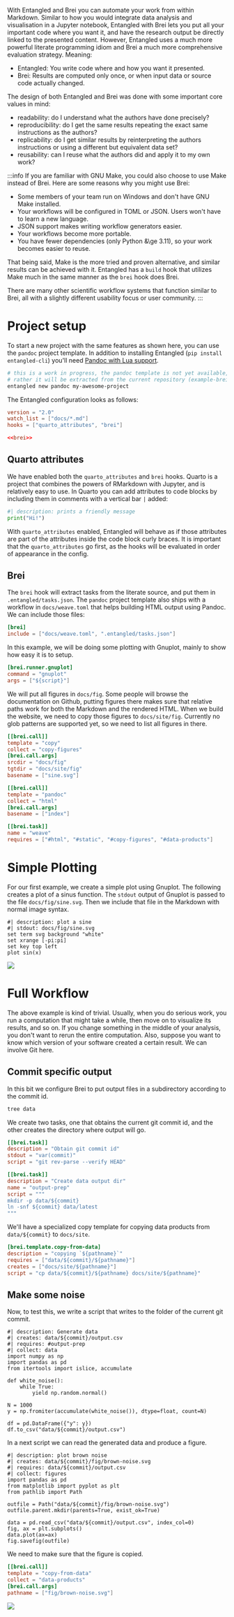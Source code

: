 With Entangled and Brei you can automate your work from within Markdown. Similar to how you would integrate data analysis and visualisation in a Jupyter notebook, Entangled with Brei lets you put all your important code where you want it, and have the research output be directly linked to the presented content. However, Entangled uses a much more powerful literate programming idiom and Brei a much more comprehensive evaluation strategy. Meaning:

- Entangled: You write code where and how you want it presented.
- Brei: Results are computed only once, or when input data or source code actually changed.

The design of both Entangled and Brei was done with some important core values in mind:

- readability: do I understand what the authors have done precisely?
- reproducibility: do I get the same results repeating the exact same instructions as the authors?
- replicability: do I get similar results by reinterpreting the authors instructions or using a different but equivalent data set?
- reusability: can I reuse what the authors did and apply it to my own work?

:::info
If you are familiar with GNU Make, you could also choose to use Make instead of Brei. Here are some reasons why you might use Brei:

- Some members of your team run on Windows and don't have GNU Make installed.
- Your workflows will be configured in TOML or JSON. Users won't have to learn a new language.
- JSON support makes writing workflow generators easier.
- Your workflows become more portable.
- You have fewer dependencies (only Python &\ge 3.11), so your work becomes easier to reuse.

That being said, Make is the more tried and proven alternative, and similar results can be achieved with it. Entangled has a `build` hook that utilizes Make much in the same manner as the `brei` hook does Brei.

There are many other scientific workflow systems that function similar to Brei, all with a slightly different usability focus or user community.
:::

# Project setup
To start a new project with the same features as shown here, you can use the `pandoc` project template. In addition to installing Entangled (`pip install entangled-cli`) you'll need [Pandoc with Lua support](https://pandoc.org/installing.html).

```bash
# this is a work in progress, the pandoc template is not yet available,
# rather it will be extracted from the current repository (example-brei)
entangled new pandoc my-awesome-project
```

The Entangled configuration looks as follows:

``` {.toml file="entangled.toml"}
version = "2.0"
watch_list = ["docs/*.md"]
hooks = ["quarto_attributes", "brei"]

<<brei>>
```

## Quarto attributes
We have enabled both the `quarto_attributes` and `brei` hooks. Quarto is a project that combines the powers of RMarkdown with Jupyter, and is relatively easy to use. In Quarto you can add attributes to code blocks by including them in comments with a vertical bar `|` added:

```python
#| description: prints a friendly message
print("Hi!")
```

With `quarto_attributes` enabled, Entangled will behave as if those attributes are part of the attributes inside the code block curly braces. It is important that the `quarto_attributes` go first, as the hooks will be evaluated in order of appearance in the config.

## Brei
The `brei` hook will extract tasks from the literate source, and put them in `.entangled/tasks.json`. The `pandoc` project template also ships with a workflow in `docs/weave.toml` that helps building HTML output using Pandoc. We can include those files:

``` {.toml #brei}
[brei]
include = ["docs/weave.toml", ".entangled/tasks.json"]
```

In this example, we will be doing some plotting with Gnuplot, mainly to show how easy it is to setup.

``` {.toml #brei}
[brei.runner.gnuplot]
command = "gnuplot"
args = ["${script}"]
```

We will put all figures in `docs/fig`. Some people will browse the documentation on Github, putting figures there makes sure that relative paths work for both the Markdown and the rendered HTML. When we build the website, we need to copy those figures to `docs/site/fig`. Currently no glob patterns are supported yet, so we need to list all figures in there.

``` {.toml #brei}
[[brei.call]]
template = "copy"
collect = "copy-figures"
[brei.call.args]
srcdir = "docs/fig"
tgtdir = "docs/site/fig"
basename = ["sine.svg"]

[[brei.call]]
template = "pandoc"
collect = "html"
[brei.call.args]
basename = ["index"]

[[brei.task]]
name = "weave"
requires = ["#html", "#static", "#copy-figures", "#data-products"]
```

# Simple Plotting
For our first example, we create a simple plot using Gnuplot. The following creates a plot of a sinus function. The `stdout` output of Gnuplot is passed to the file `docs/fig/sine.svg`. Then we include that file in the Markdown with normal image syntax.

``` {.gnuplot .task}
#| description: plot a sine
#| stdout: docs/fig/sine.svg
set term svg background "white"
set xrange [-pi:pi]
set key top left
plot sin(x)
```

![](fig/sine.svg)

# Full Workflow
The above example is kind of trivial. Usually, when you do serious work, you run a computation that might take a while, then move on to visualize its results, and so on. If you change something in the middle of your analysis, you don't want to rerun the entire computation. Also, suppose you want to know which version of your software created a certain result. We can involve Git here. 

## Commit specific output
In this bit we configure Brei to put output files in a subdirectory according to the commit id.

``` {.bash .eval}
tree data
```

We create two tasks, one that obtains the current git commit id, and the other creates the directory where output will go.

``` {.toml #brei}
[[brei.task]]
description = "Obtain git commit id"
stdout = "var(commit)"
script = "git rev-parse --verify HEAD"

[[brei.task]]
description = "Create data output dir"
name = "output-prep"
script = """
mkdir -p data/${commit}
ln -snf ${commit} data/latest
"""
```

We'll have a specialized copy template for copying data products from `data/${commit}` to `docs/site`.

``` {.toml #brei}
[brei.template.copy-from-data]
description = "copying `${pathname}`"
requires = ["data/${commit}/${pathname}"]
creates = ["docs/site/${pathname}"]
script = "cp data/${commit}/${pathname} docs/site/${pathname}"
```

## Make some noise
Now, to test this, we write a script that writes to the folder of the current git commit.

``` {.python .task}
#| description: Generate data
#| creates: data/${commit}/output.csv
#| requires: #output-prep
#| collect: data
import numpy as np
import pandas as pd
from itertools import islice, accumulate

def white_noise():
    while True:
        yield np.random.normal()

N = 1000
y = np.fromiter(accumulate(white_noise()), dtype=float, count=N)

df = pd.DataFrame({"y": y})
df.to_csv("data/${commit}/output.csv")
```

In a next script we can read the generated data and produce a figure.

``` {.python .task}
#| description: plot brown noise
#| creates: data/${commit}/fig/brown-noise.svg
#| requires: data/${commit}/output.csv
#| collect: figures
import pandas as pd
from matplotlib import pyplot as plt
from pathlib import Path

outfile = Path("data/${commit}/fig/brown-noise.svg")
outfile.parent.mkdir(parents=True, exist_ok=True)

data = pd.read_csv("data/${commit}/output.csv", index_col=0)
fig, ax = plt.subplots()
data.plot(ax=ax)
fig.savefig(outfile)
```

We need to make sure that the figure is copied.

``` {.toml #brei}
[[brei.call]]
template = "copy-from-data"
collect = "data-products"
[brei.call.args]
pathname = ["fig/brown-noise.svg"]
```

![](fig/brown-noise.svg)
